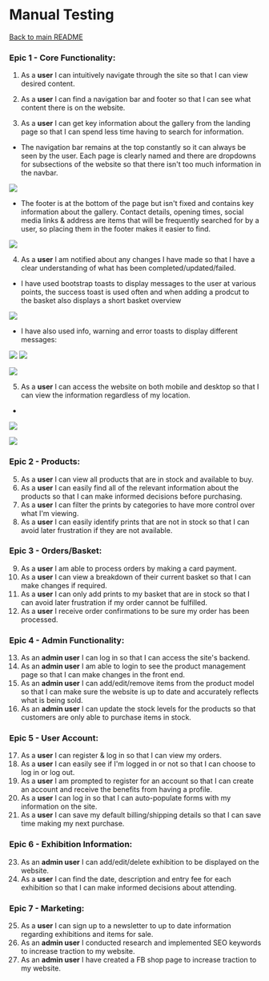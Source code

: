 # Manual Testing

[Back to main README](README.md)

### **Epic 1 - Core Functionality**:

1. As a **user** I can intuitively navigate through the site so that I can view desired content.
2. As a **user** I can find a navigation bar and footer so that I can see what content there is on the website.

3. As a **user** I can get key information about the gallery from the landing page so that I can spend less time having to search for information.


- The navigation bar remains at the top constantly so it can always be seen by the user. Each page is clearly named and there are dropdowns for subsections of the website so that there isn't too much information in the navbar.

![](assets/images/nav-bar-laptop.jpg)



- The footer is at the bottom of the page but isn't fixed and contains key information about the gallery. Contact details, opening times, social media links & address are items that will be frequently searched for by a user, so placing them in the footer makes it easier to find.

![](assets/images/laptop-footer.jpg)

4. As a **user** I am notified about any changes I have made so that I have a clear understanding of what has been completed/updated/failed.

- I have used bootstrap toasts to display messages to the user at various points, the success toast is used often and when adding a prodcut to the basket also displays a short basket overview

![](assets/images/add-to-basket-toast.jpg)

- I have also used info, warning and error toasts to display different messages:

![](assets/images/info-toast.jpg)
![](assets/images/not-authorised-toast.jpg)

![](assets/images/add-to-basket-toast.jpg)

5. As a **user** I can access the website on both mobile and desktop so that I can view the information regardless of my location.

- 

![](assets/images/mobile-menu.jpg)

![](assets/images/mobile-footer.jpg)

### **Epic 2 - Products**:

5. As a **user** I can view all products that are in stock and available to buy.
6. As a **user** I can easily find all of the relevant information about the products so that I can make informed decisions before purchasing.
7. As a **user** I can filter the prints by categories to have more control over what I'm viewing.
8. As a **user** I can easily identify prints that are not in stock so that I can avoid later frustration if they are not available.

### **Epic 3 - Orders/Basket**:

9. As a **user** I am able to process orders by making a card payment.
10. As a **user** I can view a breakdown of their current basket so that I can make changes if required.
11. As a **user** I can only add prints to my basket that are in stock so that I can avoid later frustration if my order cannot be fulfilled.
12. As a **user** I receive order confirmations to be sure my order has been processed.

### **Epic 4 - Admin Functionality**:

13. As an **admin user** I can log in so that I can access the site's backend.
14. As an **admin user** I am able to login to see the product management page so that I can make changes in the front end.
15. As an **admin user** I can add/edit/remove items from the product model so that I can make sure the website is up to date and accurately reflects what is being sold.
16. As an **admin user** I can update the stock levels for the products so that customers are only able to purchase items in stock.

### **Epic 5 - User Account**:

17. As a **user** I can register & log in so that I can view my orders.
18. As a **user** I can easily see if I'm logged in or not so that I can choose to log in or log out.
19. As a **user** I am prompted to register for an account so that I can create an account and receive the benefits from having a profile.
20. As a **user** I can log in so that I can auto-populate forms with my information on the site.
21. As a **user** I can save my default billing/shipping details so that I can save time making my next purchase.

### **Epic 6 - Exhibition Information**:

23. As an **admin user** I can add/edit/delete exhibition to be displayed on the website.
24. As a **user** I can find the date, description and entry fee for each exhibition so that I can make informed decisions about attending.

### **Epic 7 - Marketing**:

25. As a **user** I can sign up to a newsletter to up to date information regarding exhibitions and items for sale.
26. As an **admin user** I conducted research and implemented SEO keywords to increase traction to my website.
27. As an **admin user** I have created a FB shop page to increase traction to my website.
